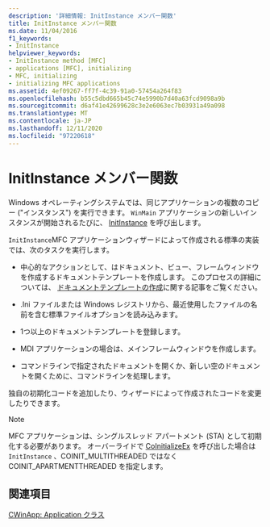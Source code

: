 ```yaml
---
description: '詳細情報: InitInstance メンバー関数'
title: InitInstance メンバー関数
ms.date: 11/04/2016
f1_keywords:
- InitInstance
helpviewer_keywords:
- InitInstance method [MFC]
- applications [MFC], initializing
- MFC, initializing
- initializing MFC applications
ms.assetid: 4ef09267-ff7f-4c39-91a0-57454a264f83
ms.openlocfilehash: b55c5dbd665b45c74e5990b7d40a63fcd9098a9b
ms.sourcegitcommit: d6af41e42699628c3e2e6063ec7b03931a49a098
ms.translationtype: MT
ms.contentlocale: ja-JP
ms.lasthandoff: 12/11/2020
ms.locfileid: "97220618"
---
```

# <a name="initinstance-member-function"></a>InitInstance メンバー関数

Windows オペレーティングシステムでは、同じアプリケーションの複数のコピー ("インスタンス") を実行できます。 `WinMain` アプリケーションの新しいインスタンスが開始されるたびに、 [InitInstance](reference/cwinapp-class.md#initinstance) を呼び出します。

`InitInstance`MFC アプリケーションウィザードによって作成される標準の実装では、次のタスクを実行します。

- 中心的なアクションとして、はドキュメント、ビュー、フレームウィンドウを作成するドキュメントテンプレートを作成します。 このプロセスの詳細については、 [ドキュメントテンプレートの作成](document-template-creation.md)に関する記事をご覧ください。

- .Ini ファイルまたは Windows レジストリから、最近使用したファイルの名前を含む標準ファイルオプションを読み込みます。

- 1つ以上のドキュメントテンプレートを登録します。

- MDI アプリケーションの場合は、メインフレームウィンドウを作成します。

- コマンドラインで指定されたドキュメントを開くか、新しい空のドキュメントを開くために、コマンドラインを処理します。

独自の初期化コードを追加したり、ウィザードによって作成されたコードを変更したりできます。

> [!NOTE]
> MFC アプリケーションは、シングルスレッド アパートメント (STA) として初期化する必要があります。 オーバーライドで [CoInitializeEx](/windows/win32/api/combaseapi/nf-combaseapi-coinitializeex) を呼び出した場合は `InitInstance` 、COINIT_MULTITHREADED ではなく COINIT_APARTMENTTHREADED を指定します。

## <a name="see-also"></a>関連項目

[CWinApp: Application クラス](cwinapp-the-application-class.md)
